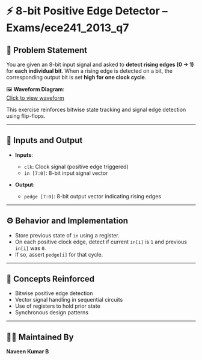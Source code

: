 # ⚡ 8-bit Positive Edge Detector – Exams/ece241_2013_q7

## 📘 Problem Statement

You are given an 8-bit input signal and asked to **detect rising edges (0 → 1)** for **each individual bit**. When a rising edge is detected on a bit, the corresponding output bit is set **high for one clock cycle**.

🖼️ **Waveform Diagram**:  
[Click to view waveform](https://img2020.cnblogs.com/blog/1260162/202006/1260162-20200617155816947-793231186.png)

This exercise reinforces bitwise state tracking and signal edge detection using flip-flops.

---

## 🔑 Inputs and Output

- **Inputs**:
  - `clk`: Clock signal (positive edge triggered)
  - `in [7:0]`: 8-bit input signal vector

- **Output**:
  - `pedge [7:0]`: 8-bit output vector indicating rising edges

---

## ⚙️ Behavior and Implementation

- Store previous state of `in` using a register.
- On each positive clock edge, detect if current `in[i]` is `1` and previous `in[i]` was `0`.
- If so, assert `pedge[i]` for that cycle.

---

## 🧩 Concepts Reinforced

- Bitwise positive edge detection
- Vector signal handling in sequential circuits
- Use of registers to hold prior state
- Synchronous design patterns

---

## 👨‍💻 Maintained By

**Naveen Kumar B**
